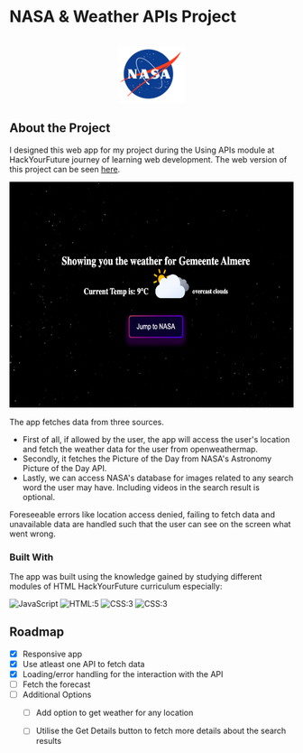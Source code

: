 # NASA & Weather APIs Project

<!-- PROJECT LOGO -->
<br />
<div align="center">
  <a href="https://github.com/othneildrew/Best-README-Template">
    <img src="images/NASA_logo.svg.png" alt="Logo" width="120" height="100">
  </a>
  </div>

## About the Project
I designed this web app for my project during the Using APIs module at HackYourFuture journey of learning web development. 
The web version of this project can be seen [here](https://nidaulzafar.github.io/api-project/).

<div align="center">
<img src="images/WelcomeScreen.png" width="600" height="400" alt="WelcomeScreen">
</div>


The app fetches data from three sources.
* First of all, if allowed by the user, the app will access the user's location and fetch the weather data for the user from openweathermap. 
* Secondly, it fetches the Picture of the Day from NASA's Astronomy Picture of the Day API. 
* Lastly, we can access NASA's database for images related to any search word the user may have. Including videos in the search result is optional.

Foreseeable errors like location access denied, failing to fetch data and unavailable data are handled such that the user can see on the screen what went wrong.


### Built With

The app was built using the knowledge gained by studying different modules of HTML HackYourFuture curriculum especially:

 <img src="https://img.shields.io/badge/-Javascript-000000?logo=javascript" height="30" alt="JavaScript"> 
 <img src="https://img.shields.io/badge/-HTML:5-750000?logo=html5" height="30" alt="HTML:5"> 
 <img src="https://img.shields.io/badge/-CSS-4c9ee8?logo=css3" height="30" alt="CSS:3">
 <img src="https://img.shields.io/badge/-visual%20Studio%20Code-0cc0e7?logo=visual-studio" height="30" alt="CSS:3">

## Roadmap

- [x] Responsive app
- [x] Use atleast one API to fetch data
- [x] Loading/error handling for the interaction with the API
- [ ] Fetch the forecast
- [ ] Additional Options
    - [ ] Add option to get weather for any location
    - [ ] Utilise the Get Details button to fetch more details about the search results


